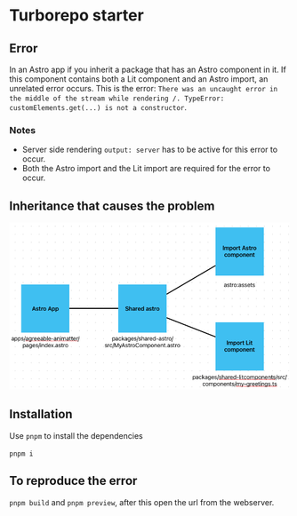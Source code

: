 # Turborepo starter

## Error

In an Astro app if you inherit a package that has an Astro component in it.
If this component contains both a Lit component and an Astro import, an unrelated
error occurs. This is the error: `There was an uncaught error in the middle of the stream while rendering /.
TypeError: customElements.get(...) is not a constructor`.

### Notes

- Server side rendering `output: server` has to be active for this error to occur.
- Both the Astro import and the Lit import are required for the error to occur.

## Inheritance that causes the problem

![The inheritance tree: The app inherits an npm package, which inherits both an astro package and a lit component](./inheritance-tree.png)

## Installation

Use `pnpm` to install the dependencies

`pnpm i`

## To reproduce the error

`pnpm build` and `pnpm preview`, after this open the url from the webserver.
